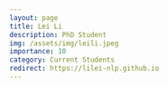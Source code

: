 ```yaml
---
layout: page
title: Lei Li
description: PhD Student
img: /assets/img/leili.jpeg
importance: 10
category: Current Students
redirect: https://lilei-nlp.github.io
---
```

